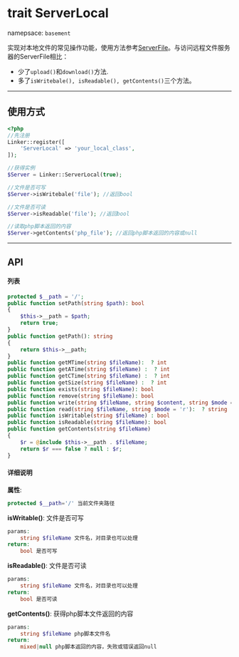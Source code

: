 # trait ServerLocal
namepsace: `basement`

实现对本地文件的常见操作功能，使用方法参考[ServerFile](ServerFile.md)。与访问远程文件服务器的ServerFile相比：

* 少了`upload()`和`download()`方法.
* 多了`isWritebale(), isReadable(), getContents()`三个方法。

---



## 使用方式

~~~php
<?php
//先注册
Linker::register([
    'ServerLocal' => 'your_local_class',
]);

//获得实例
$Server = Linker::ServerLocal(true);

//文件是否可写
$Server->isWritebale('file'); //返回bool

//文件是否可读
$Server->isReadable('file'); //返回bool

//读取php脚本返回的内容
$Server->getContents('php_file'); //返回php脚本返回的内容或null
~~~

---



## API

#### 列表
~~~php
protected $__path = '/';
public function setPath(string $path): bool
{
    $this->__path = $path;
    return true;
}
public function getPath(): string
{
    return $this->__path;
}
public function getMTime(string $fileName):  ? int
public function getATime(string $fileName) :  ? int
public function getCTime(string $fileName) :  ? int
public function getSize(string $fileName) :  ? int
public function exists(string $fileName): bool
public function remove(string $fileName): bool
public function write(string $fileName, string $content, string $mode = 'a'): bool
public function read(string $fileName, string $mode = 'r'):  ? string
public function isWritable(string $fileName) : bool
public function isReadable(string $fileName): bool
public function getContents(string $fileName)
{
    $r = @include $this->__path . $fileName;
    return $r === false ? null : $r;
}
~~~

#### 详细说明
**属性**:
```php
protected $__path='/' 当前文件夹路径
```

**isWritable()**: 文件是否可写
```php
params:
    string $fileName 文件名，对目录也可以处理
return:
    bool 是否可写
```

**isReadable()**: 文件是否可读
```php
params:
    string $fileName 文件名，对目录也可以处理
return:
    bool 是否可读
```

**getContents()**: 获得php脚本文件返回的内容
```php
params:
    string $fileName php脚本文件名
return:
    mixed|null php脚本返回的内容，失败或错误返回null
```